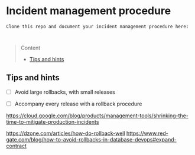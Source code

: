 # Incident management procedure

```
Clone this repo and document your incident management procedure here:



```
> Content
> - [Tips and hints](#tips-and-hints)

## Tips and hints

- [ ] Avoid large rollbacks, with small releases


- [ ] Accompany every release with a rollback procedure



https://cloud.google.com/blog/products/management-tools/shrinking-the-time-to-mitigate-production-incidents

https://dzone.com/articles/how-do-rollback-well
https://www.red-gate.com/blog/how-to-avoid-rollbacks-in-database-devops#expand-contract